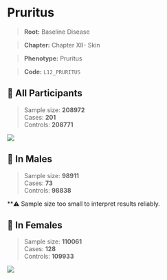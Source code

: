 # Pruritus

> **Root:** Baseline Disease  

> **Chapter:** Chapter XII- Skin  

> **Phenotype:** Pruritus  

> **Code:** `L12_PRURITUS`

## 🧪 All Participants  
> Sample size: **208972**  
> Cases: **201**  
> Controls: **208771**
<img src="/Disease/Figures/ALL/Baseline/L12_PRURITUS.png"/>
<CsvTable src="/Disease_Data/ALL/Baseline/LG_L12_PRURITUS.csv" label="🔍 View full results" />

## 👨 In Males  
> Sample size: **98911**  
> Cases: **73**  
> Controls: **98838**

**⚠️ Sample size too small to interpret results reliably.

## 👩 In Females  
> Sample size: **110061**  
> Cases: **128**  
> Controls: **109933**
<img src="/Disease/Figures/Female/Baseline/L12_PRURITUS.png"/>
<CsvTable src="/Disease_Data/Female/Baseline/LG_L12_PRURITUS.csv" label="🔍 View full results" />
